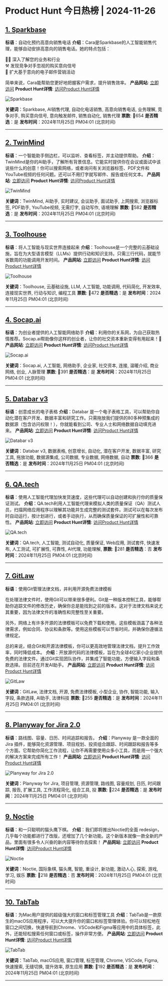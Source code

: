 # Product Hunt 今日热榜 | 2024-11-26

## [1. Sparkbase](https://www.producthunt.com/posts/sparkbase?utm_campaign=producthunt-api&utm_medium=api-v2&utm_source=Application%3A+phtrends+%28ID%3A+147529%29)
**标语**：自动化预约高意向销售电话
**介绍**：Cara是Sparkbase的人工智能销售代理，能够自动安排高意向的销售电话。她的特点包括：

🕵️‍♀️ 深入了解您的业务和行业  
⚒️ 发现竞争对手忽视的购买意向信号  
🚀 扩大基于意向的电子邮件营销活动  

简单来说，Cara能帮助您更好地把握客户需求，提升销售效率。
**产品网站**: [立即访问](https://www.producthunt.com/r/F3RISJPNU5YXPX?utm_campaign=producthunt-api&utm_medium=api-v2&utm_source=Application%3A+phtrends+%28ID%3A+147529%29)
**Product Hunt详情**: [访问Product Hunt详情](https://www.producthunt.com/posts/sparkbase?utm_campaign=producthunt-api&utm_medium=api-v2&utm_source=Application%3A+phtrends+%28ID%3A+147529%29)

![Sparkbase](https://ph-files.imgix.net/52d66501-e1ce-42d5-96e3-4b2718ed692a.png?auto=format&fit=crop&frame=1&h=512&w=1024)

**关键词**：Sparkbase, AI销售代理, 自动化电话销售, 高意向销售电话, 业务理解, 竞争对手, 购买意向信号, 意向触发邮件, 销售自动化, 销售代理
**票数**: 🔺654
**是否精选**：是
**发布时间**：2024年11月25日 PM04:01 (北京时间)

---

## [2. TwinMind](https://www.producthunt.com/posts/twinmind?utm_campaign=producthunt-api&utm_medium=api-v2&utm_source=Application%3A+phtrends+%28ID%3A+147529%29)
**标语**：一个智能助手侧边栏，可以监听、查看标签，并主动提供帮助。
**介绍**：TwinMind是你的AI助手，了解所有背景信息。它能实时提供你在会议或面试中该说些什么的创意！你可以搜索网络，或者询问有关浏览器标签、PDF文件和YouTube视频的任何问题。还可以不用打字就写邮件、报告或任何文本。
**产品网站**: [立即访问](https://www.producthunt.com/r/6O5LBTYMUHKGDM?utm_campaign=producthunt-api&utm_medium=api-v2&utm_source=Application%3A+phtrends+%28ID%3A+147529%29)
**Product Hunt详情**: [访问Product Hunt详情](https://www.producthunt.com/posts/twinmind?utm_campaign=producthunt-api&utm_medium=api-v2&utm_source=Application%3A+phtrends+%28ID%3A+147529%29)

![TwinMind](https://ph-files.imgix.net/05d51045-ba73-46e1-b026-6bdee8ab42b7.png?auto=format&fit=crop&frame=1&h=512&w=1024)

**关键词**：TwinMind, AI助手, 实时建议, 会议助手, 面试助手, 上网搜索, 浏览器标签, PDF助手, YouTube视频, 无需打字, 自动写作, 语境理解
**票数**: 🔺582
**是否精选**：是
**发布时间**：2024年11月25日 PM04:01 (北京时间)

---

## [3. Toolhouse](https://www.producthunt.com/posts/toolhouse?utm_campaign=producthunt-api&utm_medium=api-v2&utm_source=Application%3A+phtrends+%28ID%3A+147529%29)
**标语**：将人工智能与现实世界连接起来
**介绍**：Toolhouse是一个完整的云基础设施，旨在为大型语言模型（LLMs）提供行动和知识支持。只需三行代码，就能节省数周的功能调用开发时间。
**产品网站**: [立即访问](https://www.producthunt.com/r/Z3OSVR3IGVA5FN?utm_campaign=producthunt-api&utm_medium=api-v2&utm_source=Application%3A+phtrends+%28ID%3A+147529%29)
**Product Hunt详情**: [访问Product Hunt详情](https://www.producthunt.com/posts/toolhouse?utm_campaign=producthunt-api&utm_medium=api-v2&utm_source=Application%3A+phtrends+%28ID%3A+147529%29)

![Toolhouse](https://ph-files.imgix.net/49cffe08-ecc5-402a-a6da-0f0c49523b50.png?auto=format&fit=crop&frame=1&h=512&w=1024)

**关键词**：Toolhouse, 云基础设施, LLM, 人工智能, 功能调用, 代码简化, 开发效率, 连接现实世界, 行动与知识, 编程工具
**票数**: 🔺472
**是否精选**：是
**发布时间**：2024年11月25日 PM04:01 (北京时间)

---

## [4. Socap.ai](https://www.producthunt.com/posts/socap-ai-2?utm_campaign=producthunt-api&utm_medium=api-v2&utm_source=Application%3A+phtrends+%28ID%3A+147529%29)
**标语**：为创业者提供的人工智能网络助手
**介绍**：利用你的关系网，为自己获取热情推荐。Socap.ai帮助像你这样的创业者，让你的社交资本重新变得有用起来！🤝
**产品网站**: [立即访问](https://www.producthunt.com/r/46OWUQW62XXHZV?utm_campaign=producthunt-api&utm_medium=api-v2&utm_source=Application%3A+phtrends+%28ID%3A+147529%29)
**Product Hunt详情**: [访问Product Hunt详情](https://www.producthunt.com/posts/socap-ai-2?utm_campaign=producthunt-api&utm_medium=api-v2&utm_source=Application%3A+phtrends+%28ID%3A+147529%29)

![Socap.ai](https://ph-files.imgix.net/46dcec63-07fe-45cc-862f-68774a4fd93e.png?auto=format&fit=crop&frame=1&h=512&w=1024)

**关键词**：Socap.ai, 人工智能, 网络助手, 企业家, 社交资本, 连接, 温暖介绍, 商业网络, 创业, 人脉管理
**票数**: 🔺391
**是否精选**：是
**发布时间**：2024年11月25日 PM04:01 (北京时间)

---

## [5. Databar v3](https://www.producthunt.com/posts/databar-v3?utm_campaign=producthunt-api&utm_medium=api-v2&utm_source=Application%3A+phtrends+%28ID%3A+147529%29)
**标语**：创意成长的电子表格
**介绍**：Databar 是一个电子表格工具，可以帮助你自动化潜在客户开发、数据丰富和研究工作。只需拖放我们提供的80多种预集成的数据源（包含访问权限！），你就能看到公司、专业人士和网络数据自动填充进来。
**产品网站**: [立即访问](https://www.producthunt.com/r/HKQ7FZQYUGMPOU?utm_campaign=producthunt-api&utm_medium=api-v2&utm_source=Application%3A+phtrends+%28ID%3A+147529%29)
**Product Hunt详情**: [访问Product Hunt详情](https://www.producthunt.com/posts/databar-v3?utm_campaign=producthunt-api&utm_medium=api-v2&utm_source=Application%3A+phtrends+%28ID%3A+147529%29)

![Databar v3](https://ph-files.imgix.net/a61e86ad-c572-443d-8fd9-5a4ba2064c61.png?auto=format&fit=crop&frame=1&h=512&w=1024)

**关键词**：Databar v3, 数据表格, 创意增长, 自动化, 潜在客户开发, 数据丰富, 研究工具, 拖放功能, 数据源集成, 公司数据, 专业数据, 网络数据, 自动
**票数**: 🔺366
**是否精选**：是
**发布时间**：2024年11月25日 PM04:01 (北京时间)

---

## [6. QA.tech](https://www.producthunt.com/posts/qa-tech?utm_campaign=producthunt-api&utm_medium=api-v2&utm_source=Application%3A+phtrends+%28ID%3A+147529%29)
**标语**：使用人工智能代理加快发货速度，这些代理可以自动创建和执行你的质量保证测试。
**介绍**：QA.tech利用人工智能代理来模拟人类的质量保证（QA）测试人员，扫描网络应用程序以理解其功能并生成完整的测试套件。测试可以在每次发布时自动运行，按计划进行，或者手动执行，从而确保质量保证的可扩展性和可靠性。
**产品网站**: [立即访问](https://www.producthunt.com/r/RQOBYNXKS2HP5V?utm_campaign=producthunt-api&utm_medium=api-v2&utm_source=Application%3A+phtrends+%28ID%3A+147529%29)
**Product Hunt详情**: [访问Product Hunt详情](https://www.producthunt.com/posts/qa-tech?utm_campaign=producthunt-api&utm_medium=api-v2&utm_source=Application%3A+phtrends+%28ID%3A+147529%29)

![QA.tech](https://ph-files.imgix.net/f21feac3-7bd7-4bc9-a730-67037fce00ef.png?auto=format&fit=crop&frame=1&h=512&w=1024)

**关键词**：QA.tech, 人工智能, 测试自动化, 质量保证, Web应用, 测试套件, 快速发布, 人工测试, 可扩展性, 可靠性, AI代理, 功能理解,
**票数**: 🔺281
**是否精选**：否
**发布时间**：2024年11月25日 PM04:01 (北京时间)

---

## [7. GitLaw](https://www.producthunt.com/posts/gitlaw?utm_campaign=producthunt-api&utm_medium=api-v2&utm_source=Application%3A+phtrends+%28ID%3A+147529%29)
**标语**：使用Git管理法律文档，并利用开源免费法律模板

在处理法律文件时，使用Git可以带来很多便利。Git是一种版本控制工具，能够帮助你追踪文件的修改历史，确保你总是能找到之前的版本。这对于法律文档来说尤其重要，因为法律文件的准确性和完整性至关重要。

另外，网络上有许多开源的法律模板可以免费下载和使用。这些模板涵盖了各种法律需求，例如合同、协议和条款等。使用这些模板可以节省时间，并确保你遵循法律规定。

总的来说，结合Git和开源法律模板，你可以更高效地管理法律文档，提升工作效率，同时降低成本。
**介绍**：开放源代码的法律模板，旨在为全球4亿家小企业提供免费的法律文件。通过Git实现团队协作，并集成了智能功能，方便输入字段和条款选择。目前还在开发AI助手。
**产品网站**: [立即访问](https://www.producthunt.com/r/LQMI6AM72Z6YCR?utm_campaign=producthunt-api&utm_medium=api-v2&utm_source=Application%3A+phtrends+%28ID%3A+147529%29)
**Product Hunt详情**: [访问Product Hunt详情](https://www.producthunt.com/posts/gitlaw?utm_campaign=producthunt-api&utm_medium=api-v2&utm_source=Application%3A+phtrends+%28ID%3A+147529%29)

![GitLaw](https://ph-files.imgix.net/7c8fe21e-6d7b-40ab-8aaa-691429de3ab4.png?auto=format&fit=crop&frame=1&h=512&w=1024)

**关键词**：GitLaw, 法律文档, 开源, 免费法律模板, 小型企业, 协作, 智能功能, 输入字段, 条款选择, AI助手, 法律科技
**票数**: 🔺255
**是否精选**：是
**发布时间**：2024年11月25日 PM04:01 (北京时间)

---

## [8. Planyway for Jira 2.0](https://www.producthunt.com/posts/planyway-for-jira-2-0?utm_campaign=producthunt-api&utm_medium=api-v2&utm_source=Application%3A+phtrends+%28ID%3A+147529%29)
**标语**：路线图、容量、日历、时间追踪和报告。
**介绍**：Planyway 是一款全面的 Jira 插件，能够简化资源管理、项目规划、投资组合跟踪、时间跟踪和报告等多个方面。它帮助你简化工作流程，让你不再需要使用众多小工具，而是用一个强大的解决方案来完成所有工作！
**产品网站**: [立即访问](https://www.producthunt.com/r/P6FQKJ6ZTENZNO?utm_campaign=producthunt-api&utm_medium=api-v2&utm_source=Application%3A+phtrends+%28ID%3A+147529%29)
**Product Hunt详情**: [访问Product Hunt详情](https://www.producthunt.com/posts/planyway-for-jira-2-0?utm_campaign=producthunt-api&utm_medium=api-v2&utm_source=Application%3A+phtrends+%28ID%3A+147529%29)

![Planyway for Jira 2.0](https://ph-files.imgix.net/6cc71a39-86b0-4d30-9ca4-238672e5f049.jpeg?auto=format&fit=crop&frame=1&h=512&w=1024)

**关键词**：Planyway for Jira, 项目管理, 资源管理, 路线图, 容量规划, 日历, 时间跟踪, 报告, 扩展工具, 工作流程简化, 组合工具, 投
**票数**: 🔺224
**是否精选**：是
**发布时间**：2024年11月25日 PM04:01 (北京时间)

---

## [9. Noctie](https://www.producthunt.com/posts/noctie-2?utm_campaign=producthunt-api&utm_medium=api-v2&utm_source=Application%3A+phtrends+%28ID%3A+147529%29)
**标语**：和一只聪明的猫头鹰下棋。
**介绍**：我们即将推出Noctie的全面 redesign，几乎每个功能都进行了改版，还增加了几个新功能。这个新版本就像一款全新的产品，里面有很多令人兴奋的新内容等待你去探索！
**产品网站**: [立即访问](https://www.producthunt.com/r/5UCHH4LXQ4LSPC?utm_campaign=producthunt-api&utm_medium=api-v2&utm_source=Application%3A+phtrends+%28ID%3A+147529%29)
**Product Hunt详情**: [访问Product Hunt详情](https://www.producthunt.com/posts/noctie-2?utm_campaign=producthunt-api&utm_medium=api-v2&utm_source=Application%3A+phtrends+%28ID%3A+147529%29)

![Noctie](https://ph-files.imgix.net/92c451c4-52cc-4f9b-a54f-856fbd869ca0.png?auto=format&fit=crop&frame=1&h=512&w=1024)

**关键词**：Noctie, 国际象棋, 猫头鹰, 智能, 重设计, 新功能, 激动人心, 探索, 游戏, 学习, 娱乐
**票数**: 🔺218
**是否精选**：否
**发布时间**：2024年11月25日 PM04:01 (北京时间)

---

## [10. TabTab](https://www.producthunt.com/posts/tabtab-2?utm_campaign=producthunt-api&utm_medium=api-v2&utm_source=Application%3A+phtrends+%28ID%3A+147529%29)
**标语**：为Mac用户提供的超级强大的窗口和标签管理工具
**介绍**：TabTab是一款原生的macOS应用程序，可以大大提升你的窗口和标签管理体验。你可以轻松地在窗口之间切换，快速导航到Chrome、VSCode和Figma等应用中的具体标签，此外，还能轻松搜索任何窗口或标签，操作非常方便。
**产品网站**: [立即访问](https://www.producthunt.com/r/SUCQQQ5OUWSPBZ?utm_campaign=producthunt-api&utm_medium=api-v2&utm_source=Application%3A+phtrends+%28ID%3A+147529%29)
**Product Hunt详情**: [访问Product Hunt详情](https://www.producthunt.com/posts/tabtab-2?utm_campaign=producthunt-api&utm_medium=api-v2&utm_source=Application%3A+phtrends+%28ID%3A+147529%29)

![TabTab](https://ph-files.imgix.net/2a94ff01-3394-4944-824f-8769ba465cce.png?auto=format&fit=crop&frame=1&h=512&w=1024)

**关键词**：TabTab, macOS应用, 窗口管理, 标签管理, Chrome, VSCode, Figma, 快速搜索, 无缝切换, 提升效率, 原生应用
**票数**: 🔺192
**是否精选**：是
**发布时间**：2024年11月25日 PM04:01 (北京时间)

---

